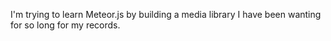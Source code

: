 I'm trying to learn Meteor.js by building a media library I have been wanting for so long for my records.
